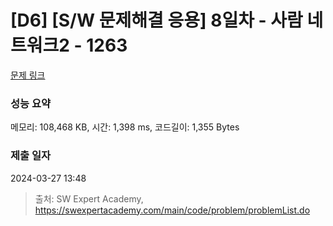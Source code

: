 # [D6] [S/W 문제해결 응용] 8일차 - 사람 네트워크2 - 1263 

[문제 링크](https://swexpertacademy.com/main/code/problem/problemDetail.do?contestProbId=AV18P2B6Iu8CFAZN) 

### 성능 요약

메모리: 108,468 KB, 시간: 1,398 ms, 코드길이: 1,355 Bytes

### 제출 일자

2024-03-27 13:48



> 출처: SW Expert Academy, https://swexpertacademy.com/main/code/problem/problemList.do